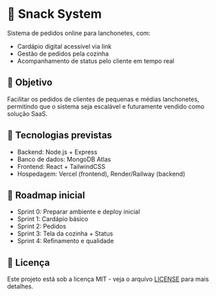# 🍔 Snack System

Sistema de pedidos online para lanchonetes, com:
- Cardápio digital acessível via link
- Gestão de pedidos pela cozinha
- Acompanhamento de status pelo cliente em tempo real

## 🚀 Objetivo
Facilitar os pedidos de clientes de pequenas e médias lanchonetes, permitindo que o sistema seja escalável e futuramente vendido como solução SaaS.

## 📌 Tecnologias previstas
- Backend: Node.js + Express
- Banco de dados: MongoDB Atlas
- Frontend: React + TailwindCSS
- Hospedagem: Vercel (frontend), Render/Railway (backend)

## 📅 Roadmap inicial
- Sprint 0: Preparar ambiente e deploy inicial
- Sprint 1: Cardápio básico
- Sprint 2: Pedidos
- Sprint 3: Tela da cozinha + Status
- Sprint 4: Refinamento e qualidade

## 📖 Licença
Este projeto está sob a licença MIT - veja o arquivo [LICENSE](LICENSE) para mais detalhes.
